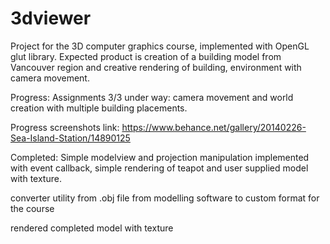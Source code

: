 3dviewer
========
Project for the 3D computer graphics course, implemented with OpenGL glut library. Expected product is creation of a building model from Vancouver region and creative rendering of building, environment with camera movement.

Progress:
Assignments 3/3 under way: camera movement and world creation with multiple building placements.

Progress screenshots link: https://www.behance.net/gallery/20140226-Sea-Island-Station/14890125

Completed:
Simple modelview and projection manipulation implemented with event callback, simple rendering of teapot and user supplied model with texture.

converter utility from .obj file from modelling software to custom format for the course

rendered completed model with texture
